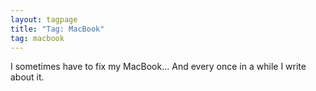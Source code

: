 ```yaml
---
layout: tagpage
title: "Tag: MacBook"
tag: macbook
---
```


I sometimes have to fix my MacBook... And every once in a while I write about it.
